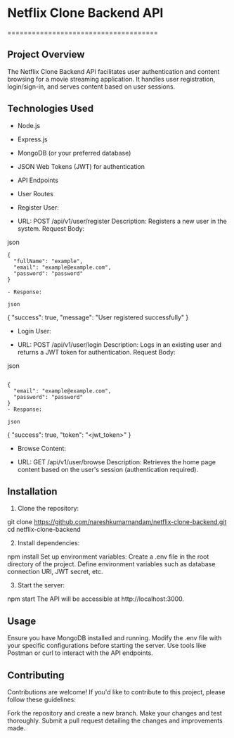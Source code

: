 # Netflix Clone Backend API
=====================================

## Project Overview

The Netflix Clone Backend API facilitates user authentication and content browsing for a movie streaming application. It handles user registration, login/sign-in, and serves content based on user sessions.

## Technologies Used

- Node.js
- Express.js
- MongoDB (or your preferred database)
- JSON Web Tokens (JWT) for authentication
- API Endpoints
- User Routes

- Register User:

- URL: POST /api/v1/user/register Description: Registers a new user in the system. Request Body:

json
```
{
  "fullName": "example",
  "email": "example@example.com",
  "password": "password"
}

- Response:

json
```
{
  "success": true,
  "message": "User registered successfully"
}

- Login User:

- URL: POST /api/v1/user/login Description: Logs in an existing user and returns a JWT token for authentication. Request Body:

json
```

{
  "email": "example@example.com",
  "password": "password"
}
- Response:

json
```

{
  "success": true,
  "token": "<jwt_token>"
}

- Browse Content:

- URL: GET /api/v1/user/browse Description: Retrieves the home page content based on the user's session (authentication required).

## Installation

1. Clone the repository:

git clone https://github.com/nareshkumarnandam/netflix-clone-backend.git
cd netflix-clone-backend

2. Install dependencies:

npm install
Set up environment variables:
Create a .env file in the root directory of the project. Define environment variables such as database connection URI, JWT secret, etc.

3. Start the server:

npm start
The API will be accessible at http://localhost:3000.

## Usage
Ensure you have MongoDB installed and running. Modify the .env file with your specific configurations before starting the server. Use tools like Postman or curl to interact with the API endpoints.

## Contributing
Contributions are welcome! If you'd like to contribute to this project, please follow these guidelines:

Fork the repository and create a new branch.
Make your changes and test thoroughly.
Submit a pull request detailing the changes and improvements made.